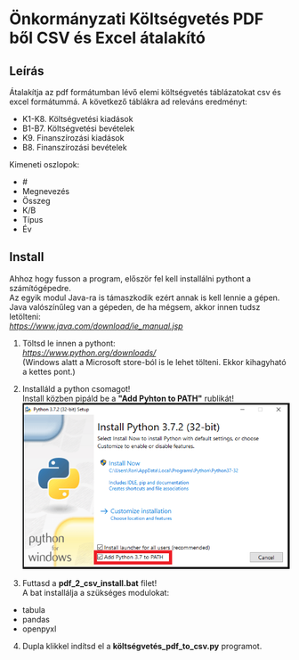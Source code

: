 # Önkormányzati Költségvetés PDF ből CSV és Excel átalakító  

## Leírás  
Átalakítja az pdf formátumban lévő elemi költségvetés táblázatokat csv és excel formátummá.
A következő táblákra ad releváns eredményt:  
  * K1-K8. Költségvetési kiadások  
  * B1-B7. Költségvetési bevételek  
  * K9. Finanszírozási kiadások  
  * B8. Finanszírozási bevételek  
  
Kimeneti oszlopok:
* \#	
* Megnevezés
* Összeg	
* K/B	
* Típus
* Év

## Install  
Ahhoz hogy fusson a program, először fel kell installálni pythont a számítógépedre.  
Az egyik modul Java-ra is támaszkodik ezért annak is kell lennie a gépen.  
Java valószínűleg van a gépeden, de ha mégsem, akkor innen tudsz letölteni:  
*https://www.java.com/download/ie_manual.jsp*  

1) Töltsd le innen a pythont:  
*https://www.python.org/downloads/*  
(Windows alatt a Microsoft store-ból is le lehet tölteni. Ekkor kihagyható a kettes pont.)  

2) Installáld a python csomagot!  
Install közben pipáld be a **"Add Pyhton to PATH"** rublikát!  
![alt text](https://github.com/xngst/Koltsegvetes-PDF-to-CSV-Excel/blob/main/install/install.png)
  
3) Futtasd a **pdf_2_csv_install.bat** filet!  
A bat installálja a szükséges modulokat:  
* tabula  
* pandas   
* openpyxl  
  
4) Dupla klikkel indítsd el a **költségvetés_pdf_to_csv.py** programot.  

